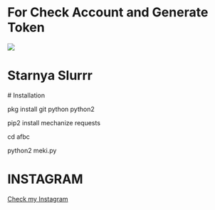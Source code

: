 # For Check Account and Generate Token
<img src="https://github.com/R3DB0T/afbc/blob/master/Screenshot_2019-09-06-21-24-34-473_com.termux.png"/>
<br><h1>Starnya Slurrr</br></h1>
# Installation

pkg install git python python2

pip2 install mechanize requests

cd afbc

python2 meki.py


# INSTAGRAM
<a href ="https://instagram.com/redbot.termux">Check my Instagram</a>
